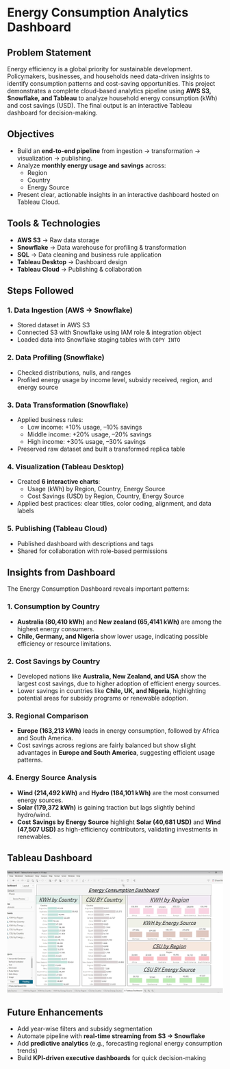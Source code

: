 # Energy Consumption Analytics Dashboard  

## Problem Statement  
Energy efficiency is a global priority for sustainable development. Policymakers, businesses, and households need data-driven insights to identify consumption patterns and cost-saving opportunities. 
This project demonstrates a complete cloud-based analytics pipeline using **AWS S3, Snowflake, and Tableau** to analyze household energy consumption (kWh) and cost savings (USD). The final output is an interactive Tableau dashboard for decision-making.  

## Objectives  
- Build an **end-to-end pipeline** from ingestion → transformation → visualization → publishing.  
- Analyze **monthly energy usage and savings** across:  
  - Region  
  - Country  
  - Energy Source  
- Present clear, actionable insights in an interactive dashboard hosted on Tableau Cloud.  

## Tools & Technologies  
- **AWS S3** → Raw data storage  
- **Snowflake** → Data warehouse for profiling & transformation  
- **SQL** → Data cleaning and business rule application  
- **Tableau Desktop** → Dashboard design  
- **Tableau Cloud** → Publishing & collaboration  

## Steps Followed  

### 1. Data Ingestion (AWS → Snowflake)  
- Stored dataset in AWS S3  
- Connected S3 with Snowflake using IAM role & integration object  
- Loaded data into Snowflake staging tables with `COPY INTO`  

### 2. Data Profiling (Snowflake)  
- Checked distributions, nulls, and ranges  
- Profiled energy usage by income level, subsidy received, region, and energy source  

### 3. Data Transformation (Snowflake)  
- Applied business rules:  
  - Low income: +10% usage, –10% savings  
  - Middle income: +20% usage, –20% savings  
  - High income: +30% usage, –30% savings  
- Preserved raw dataset and built a transformed replica table  

### 4. Visualization (Tableau Desktop)  
- Created **6 interactive charts**:  
  - Usage (kWh) by Region, Country, Energy Source  
  - Cost Savings (USD) by Region, Country, Energy Source  
- Applied best practices: clear titles, color coding, alignment, and data labels  

### 5. Publishing (Tableau Cloud)  
- Published dashboard with descriptions and tags  
- Shared for collaboration with role-based permissions
  
## Insights from Dashboard  

The Energy Consumption Dashboard reveals important patterns:  

### 1. Consumption by Country  
- **Australia (80,410 kWh)** and **New zealand (65,4141 kWh)** are among the highest energy consumers.  
- **Chile, Germany, and Nigeria** show lower usage, indicating possible efficiency or resource limitations.  

### 2. Cost Savings by Country  
- Developed nations like **Australia, New Zealand, and USA** show the largest cost savings, due to higher adoption of efficient energy sources.  
- Lower savings in countries like **Chile, UK, and Nigeria**, highlighting potential areas for subsidy programs or renewable adoption.  

### 3. Regional Comparison  
- **Europe (163,213 kWh)** leads in energy consumption, followed by Africa and South America.  
- Cost savings across regions are fairly balanced but show slight advantages in **Europe and South America**, suggesting efficient usage patterns.  

### 4. Energy Source Analysis  
- **Wind (214,492 kWh)** and **Hydro (184,101 kWh)** are the most consumed energy sources.  
- **Solar (179,372 kWh)** is gaining traction but lags slightly behind hydro/wind.  
- **Cost Savings by Energy Source** highlight **Solar (40,681 USD)** and **Wind (47,507 USD)** as high-efficiency contributors, validating investments in renewables.  

## Tableau Dashboard
![energy_consumption](images/energy_consumption_dashboard.png)

## Future Enhancements  
- Add year-wise filters and subsidy segmentation  
- Automate pipeline with **real-time streaming from S3 → Snowflake**  
- Add **predictive analytics** (e.g., forecasting regional energy consumption trends)  
- Build **KPI-driven executive dashboards** for quick decision-making  

